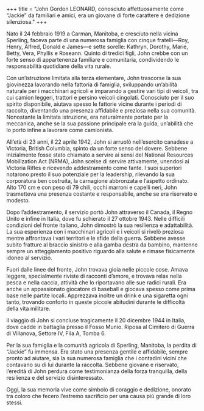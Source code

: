 +++
title = "John Gordon LEONARD, conosciuto affettuosamente come “Jackie” da familiari e amici, era un giovane di forte carattere e dedizione silenziosa."
+++

Nato il 24 febbraio 1919 a Carman, Manitoba, e cresciuto nella vicina Sperling, faceva parte di una numerosa famiglia con cinque fratelli—Roy, Henry, Alfred, Donald e James—e sette sorelle: Kathryn, Dorothy, Marie, Betty, Vera, Phyllis e Roseann. Quinto di tredici figli, John crebbe con un forte senso di appartenenza familiare e comunitaria, condividendo le responsabilità quotidiane della vita rurale.

Con un’istruzione limitata alla terza elementare, John trascorse la sua giovinezza lavorando nella fattoria di famiglia, sviluppando un’abilità naturale per i macchinari agricoli e imparando a gestire vari tipi di veicoli, tra cui camion leggeri, trattori e persino veicoli cingolati. Conosciuto per il suo spirito disponibile, aiutava spesso le fattorie vicine durante i periodi di raccolto, diventando una presenza affidabile e preziosa nella sua comunità. Nonostante la limitata istruzione, era naturalmente portato per la meccanica, anche se la sua passione principale era la guida, un’abilità che lo portò infine a lavorare come camionista.

All’età di 23 anni, il 22 aprile 1942, John si arruolò nell’esercito canadese a Victoria, British Columbia, spinto da un forte senso del dovere. Sebbene inizialmente fosse stato chiamato a servire ai sensi del National Resources Mobilization Act (NRMA), John scelse di servire attivamente, unendosi ai Victoria Rifles e ricevendo addestramento come fante. I suoi superiori notarono presto il suo potenziale per la leadership, rilevando la sua corporatura ben costruita, la carnagione abbronzata e l’aspetto ordinato. Alto 170 cm e con peso di 79 chili, occhi marroni e capelli neri, John trasmetteva una presenza costante e responsabile, anche se era riservato e modesto.

Dopo l’addestramento, il servizio portò John attraverso il Canada, il Regno Unito e infine in Italia, dove fu schierato il 27 ottobre 1943. Nelle difficili condizioni del fronte italiano, John dimostrò la sua resilienza e adattabilità. La sua esperienza con i macchinari agricoli e i veicoli si rivelò preziosa mentre affrontava i vari territori e le sfide della guerra. Sebbene avesse subito fratture al braccio sinistro e alla gamba destra da bambino, mantenne sempre un atteggiamento positivo riguardo alla salute e rimase fisicamente idoneo al servizio.

Fuori dalle linee del fronte, John trovava gioia nelle piccole cose. Amava leggere, specialmente riviste di racconti d’amore, e trovava relax nella pesca e nella caccia, attività che lo riportavano alle sue radici rurali. Era anche un appassionato giocatore di baseball e giocava spesso come prima base nelle partite locali. Apprezzava inoltre un drink e una sigaretta ogni tanto, trovando conforto in queste piccole abitudini durante le difficoltà della vita militare.

Il viaggio di John si concluse tragicamente il 20 dicembre 1944 in Italia, dove cadde in battaglia presso il Fosso Munio.
Riposa al Cimitero di Guerra di Villanova, Settore IV, Fila A, Tomba 6.

Per la sua famiglia e la comunità agricola di Sperling, Manitoba, la perdita di “Jackie” fu immensa. 
Era stato una presenza gentile e affidabile, sempre pronto ad aiutare, sia la sua numerosa famiglia che i contadini vicini che contavano su di lui durante la raccolta. Sebbene giovane e riservato, l’eredità di John perdura come testimonianza della forza tranquilla, della resilienza e del servizio disinteressato.

Oggi, la sua memoria vive come simbolo di coraggio e dedizione, onorato tra coloro che fecero l’estremo sacrificio per una causa più grande di loro stessi.
